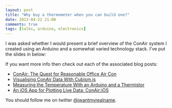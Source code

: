 ```yaml
---
layout: post
title: "Why buy a thermometer when you can build one?"
date: 2013-04-22 21:08
comments: true
tags: [talks, arduino, electronics]
---
```


I was asked whether I would present a brief overview of the ConAir system I
created using an Arduino and a somewhat varied technology stack. I've put the
slides in below:


<script async class="speakerdeck-embed" data-id="c867ee108aea0130946012313b101652" data-ratio="1.77777777777778" src="//speakerdeck.com/assets/embed.js"></script>

<!-- more -->

If you want more info then check out each of the associated blog posts:

* [ConAir: The Quest for Reasonable Office Air Con](/blog/2012/09/14/conair-the-quest-for-reasonable-office-air-con/)
* [Visualising ConAir Data With Cubism.js](/blog/2012/09/16/visualising-conair-data-with-cubism-dot-js/)
* [Measuring the Temperature With an Arduino and a Thermistor](/blog/2012/09/23/measuring-the-temperature-with-an-arduino-and-a-thermistor/)
* [An iOS App for Plotting Live Data: ConAir:iOS](/blog/2012/12/11/an-ios-app-for-plotting-live-data-conair-ios/)

You should follow me on twitter [@iwantmyrealname](https://twitter.com/iwantmyrealname).
